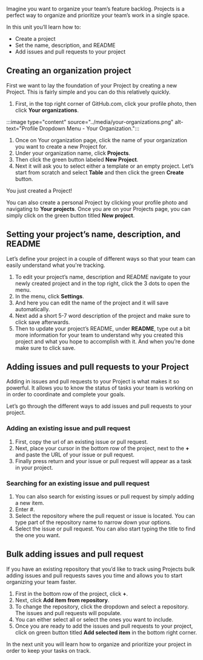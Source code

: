 Imagine you want to organize your team’s feature backlog. Projects is a perfect way to organize and prioritize your team’s work in a single space. 

In this unit you’ll learn how to:
- Create a project
- Set the name, description, and README
- Add issues and pull requests to your project

## Creating an organization project

First we want to lay the foundation of your Project by creating a new Project. This is fairly simple and you can do this relatively quickly.

1. First, in the top right corner of GitHub.com, click your profile photo, then click **Your organizations**.

:::image type="content" source="../media/your-organizations.png" alt-text="Profile Dropdown Menu - Your Organization.":::

1. Once on Your organization page, click the name of your organization you want to create a new Project for.
1. Under your organization name, click **Projects**.
1. Then click the green button labeled **New Project**. 
1. Next it will ask you to select either a template or an empty project. Let’s start from scratch and select **Table** and then click the green **Create** button. 

You just created a Project! 

You can also create a personal Project by clicking your profile photo and navigating to **Your projects**. Once you are on your Projects page, you can simply click on the green button titled **New project**. 

## Setting your project’s name, description, and README

Let’s define your project in a couple of different ways so that your team can easily understand what you're tracking. 

1. To edit your project’s name, description and README navigate to your newly created project and in the top right, click the 3 dots to open the menu.
1. In the menu, click **Settings**.
1. And here you can edit the name of the project and it will save automatically.
1. Next add a short 5-7 word description of the project and make sure to click save afterwards. 
1. Then to update your project’s README, under **README**, type out a bit more information for your team to understand why you created this project and what you hope to accomplish with it. And when you’re done make sure to click save. 


## Adding issues and pull requests to your Project

Adding in issues and pull requests to your Project is what makes it so powerful. It allows you to know the status of tasks your team is working on in order to coordinate and complete your goals. 

Let’s go through the different ways to add issues and pull requests to your project. 

### Adding an existing issue and pull request
1. First, copy the url of an existing issue or pull request. 
1. Next, place your cursor in the bottom row of the project, next to the **+** and paste the URL of your issue or pull request. 
1. Finally press return and your issue or pull request will appear as a task in your project.

### Searching for an existing issue and pull request
1. You can also search for existing issues or pull request by simply adding a new item. 
1. Enter #.
1. Select the repository where the pull request or issue is located. You can type part of the repository name to narrow down your options.
1. Select the issue or pull request. You can also start typing the title to find the one you want. 

## Bulk adding issues and pull request

If you have an existing repository that you’d like to track using Projects bulk adding issues and pull requests saves you time and allows you to start organizing your team faster. 

1. First in the bottom row of the project, click **+**. 
1. Next, click **Add item from repository**. 
1. To change the repository, click the dropdown and select a repository. The issues and pull requests will populate.
1. You can either select all or select the ones you want to include.
1. Once you are ready to add the issues and pull requests to your project, click on green button titled **Add selected item** in the bottom right corner. 

In the next unit you will learn how to organize and prioritize your project in order to keep your tasks on track.
